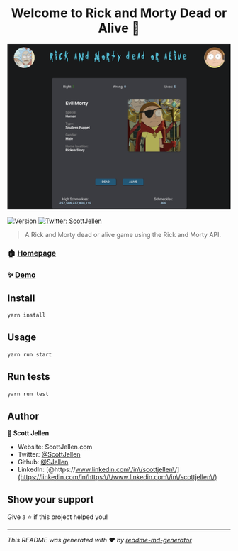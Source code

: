 <h1 align="center">Welcome to Rick and Morty Dead or Alive 👋</h1>


![screenshot](https://github.com/SJellen/rm-doa/blob/master/ScreenShot.png)
<p>
  <img alt="Version" src="https://img.shields.io/badge/version-0.1.0-blue.svg?cacheSeconds=2592000" />
  <a href="https://twitter.com/ScottJellen" target="_blank">
    <img alt="Twitter: ScottJellen" src="https://img.shields.io/twitter/follow/ScottJellen.svg?style=social" />
  </a>
</p>

> A Rick and Morty dead or alive game using the Rick and Morty API.

### 🏠 [Homepage](https://rm-doa.vercel.app/)

### ✨ [Demo](https://rm-doa.vercel.app/)

## Install

```sh
yarn install
```

## Usage

```sh
yarn run start
```

## Run tests

```sh
yarn run test
```

## Author

👤 **Scott Jellen**

* Website: ScottJellen.com
* Twitter: [@ScottJellen](https://twitter.com/ScottJellen)
* Github: [@SJellen](https://github.com/SJellen)
* LinkedIn: [@https:\/\/www.linkedin.com\/in\/scottjellen\/](https://linkedin.com/in/https:\/\/www.linkedin.com\/in\/scottjellen\/)

## Show your support

Give a ⭐️ if this project helped you!

***
_This README was generated with ❤️ by [readme-md-generator](https://github.com/kefranabg/readme-md-generator)_
